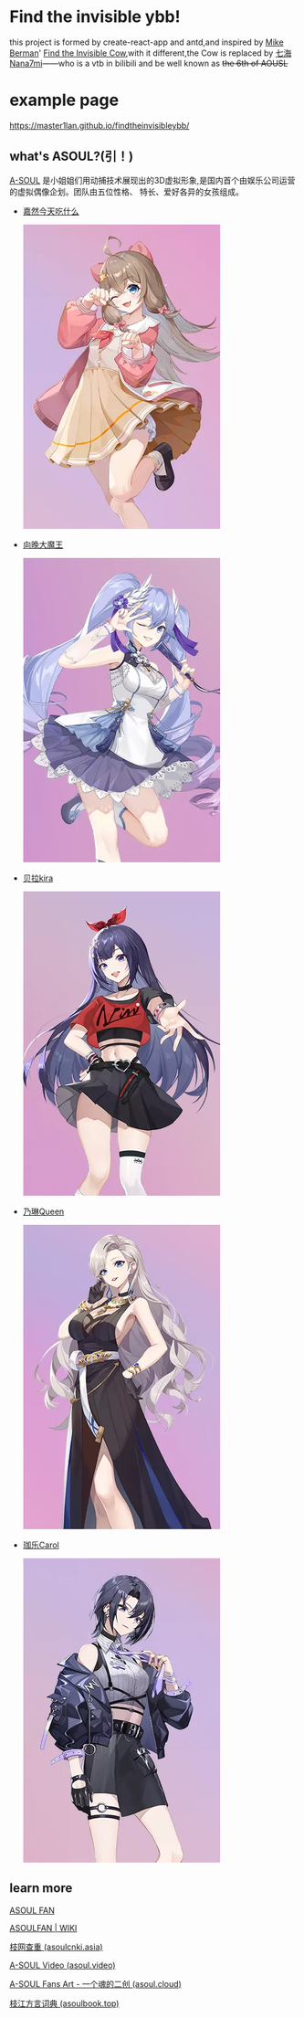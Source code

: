 # Find the invisible ybb!

this project is formed by create-react-app and antd,and inspired by [Mike Berman](https://berman.xyz/)' [Find the Invisible Cow](https://findtheinvisiblecow.com/),with it different,the Cow is replaced by [七海Nana7mi](https://space.bilibili.com/434334701)——who is a vtb in bilibili and be well known as ~~the 6th of AOUSL~~ 

# example page
https://master1lan.github.io/findtheinvisibleybb/

## what's ASOUL?(引！)

[A-SOUL](https://space.bilibili.com/703007996/) 是小姐姐们用动捕技术展现出的3D虚拟形象,是国内首个由娱乐公司运营的虚拟偶像企划。团队由五位性格、 特长、爱好各异的女孩组成。

* [嘉然今天吃什么](https://space.bilibili.com/672328094)

  ![diana](/img/diana.webp)

* [向晚大魔王](https://space.bilibili.com/672346917)

  ![ava](/img/ava.webp)

* [贝拉kira](https://space.bilibili.com/672353429)

  ![bella](/img/bella.webp)

* [乃琳Queen](https://space.bilibili.com/672342685)

  ![eileen](/img/eileen.webp)

* [珈乐Carol](https://space.bilibili.com/351609538)

  ![carol](/img/carol.webp)



## learn more

[ASOUL FAN](https://www.asoulfan.com/)

[ ASOULFAN | WIKI](https://wiki.asoulfan.com/zh/home)

[枝网查重 (asoulcnki.asia)](https://asoulcnki.asia/)

[A-SOUL Video (asoul.video)](https://asoul.video/#/)

[A-SOUL Fans Art - 一个魂的二创 (asoul.cloud)](https://asoul.cloud/)

[枝江方言词典 (asoulbook.top)](https://asoulbook.top/)

